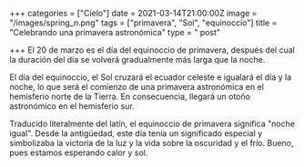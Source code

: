 +++
categories = ["Cielo"]
date = 2021-03-14T21:00:00Z
image = "/images/spring_n.png"
tags = ["primavera", "Sol", "equinoccio"]
title = "Celebrando una primavera astronómica"
type = " post"

+++
El 20 de marzo es el día del equinoccio de primavera, después del cual la duración del día se volverá gradualmente más larga que la noche.

El día del equinoccio, el Sol cruzará el ecuador celeste e igualará el día y la noche, lo que será el comienzo de una primavera astronómica en el hemisferio norte de la Tierra. En consecuencia, llegará un otoño astronómico en el hemisferio sur.

Traducido literalmente del latín, el equinoccio de primavera significa "noche igual". Desde la antigüedad, este día tenía un significado especial y simbolizaba la victoria de la luz y la vida sobre la oscuridad y el frío. Bueno, pues estamos esperando calor y sol.